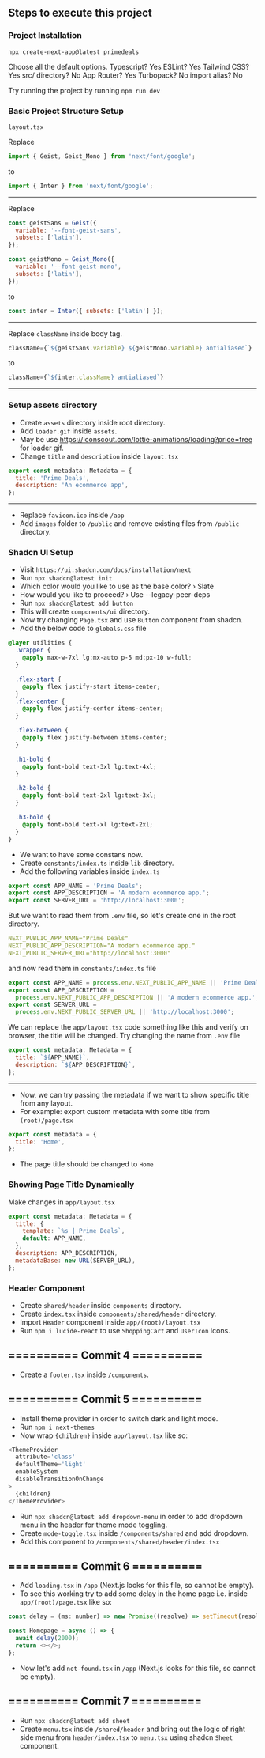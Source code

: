 ## Steps to execute this project

### Project Installation

`npx create-next-app@latest primedeals`

Choose all the default options.
Typescript? Yes
ESLint? Yes
Tailwind CSS? Yes
src/ directory? No
App Router? Yes
Turbopack? No
import alias? No

Try running the project by running `npm run dev`

### Basic Project Structure Setup

`layout.tsx`

Replace

```js
import { Geist, Geist_Mono } from 'next/font/google';
```

to

```js
import { Inter } from 'next/font/google';
```

<hr>

Replace

```js
const geistSans = Geist({
  variable: '--font-geist-sans',
  subsets: ['latin'],
});

const geistMono = Geist_Mono({
  variable: '--font-geist-mono',
  subsets: ['latin'],
});
```

to

```js
const inter = Inter({ subsets: ['latin'] });
```

<hr>

Replace `className` inside body tag.

```js
className={`${geistSans.variable} ${geistMono.variable} antialiased`}
```

to

```js
className={`${inter.className} antialiased`}
```

<hr>

### Setup assets directory

- Create `assets` directory inside root directory.
- Add `loader.gif` inside `assets`.
- May be use https://iconscout.com/lottie-animations/loading?price=free for loader gif.
- Change `title` and `description` inside `layout.tsx`

```js
export const metadata: Metadata = {
  title: 'Prime Deals',
  description: 'An ecommerce app',
};
```

<hr>

- Replace `favicon.ico` inside `/app`
- Add `images` folder to `/public` and remove existing files from `/public` directory.

### Shadcn UI Setup

- Visit `https://ui.shadcn.com/docs/installation/next`
- Run `npx shadcn@latest init`
- Which color would you like to use as the base color? › Slate
- How would you like to proceed? › Use --legacy-peer-deps
- Run `npx shadcn@latest add button`
- This will create `components/ui` directory.
- Now try changing `Page.tsx` and use `Button` component from shadcn.
- Add the below code to `globals.css` file

```css
@layer utilities {
  .wrapper {
    @apply max-w-7xl lg:mx-auto p-5 md:px-10 w-full;
  }

  .flex-start {
    @apply flex justify-start items-center;
  }
  .flex-center {
    @apply flex justify-center items-center;
  }

  .flex-between {
    @apply flex justify-between items-center;
  }

  .h1-bold {
    @apply font-bold text-3xl lg:text-4xl;
  }

  .h2-bold {
    @apply font-bold text-2xl lg:text-3xl;
  }

  .h3-bold {
    @apply font-bold text-xl lg:text-2xl;
  }
}
```

- We want to have some constans now.
- Create `constants/index.ts` inside `lib` directory.
- Add the following variables inside `index.ts`

```js
export const APP_NAME = 'Prime Deals';
export const APP_DESCRIPTION = 'A modern ecommerce app.';
export const SERVER_URL = 'http://localhost:3000';
```

But we want to read them from `.env` file, so let's create one in the root directory.

```yml
NEXT_PUBLIC_APP_NAME="Prime Deals"
NEXT_PUBLIC_APP_DESCRIPTION="A modern ecommerce app."
NEXT_PUBLIC_SERVER_URL="http://localhost:3000"
```

and now read them in `constants/index.ts` file

```js
export const APP_NAME = process.env.NEXT_PUBLIC_APP_NAME || 'Prime Deals';
export const APP_DESCRIPTION =
  process.env.NEXT_PUBLIC_APP_DESCRIPTION || 'A modern ecommerce app.';
export const SERVER_URL =
  process.env.NEXT_PUBLIC_SERVER_URL || 'http://localhost:3000';
```

We can replace the `app/layout.tsx` code something like this and verify on browser, the title will be changed. Try changing the name from `.env` file

```js
export const metadata: Metadata = {
  title: `${APP_NAME}`,
  description: `${APP_DESCRIPTION}`,
};
```

<hr>

- Now, we can try passing the metadata if we want to show specific title from any layout.
- For example: export custom metadata with some title from `(root)/page.tsx`

```js
export const metadata = {
  title: 'Home',
};
```

- The page title should be changed to `Home`

### Showing Page Title Dynamically

Make changes in `app/layout.tsx`

```js
export const metadata: Metadata = {
  title: {
    template: `%s | Prime Deals`,
    default: APP_NAME,
  },
  description: APP_DESCRIPTION,
  metadataBase: new URL(SERVER_URL),
};
```

### Header Component

- Create `shared/header` inside `components` directory.
- Create `index.tsx` inside `components/shared/header` directory.
- Import `Header` component inside `app/(root)/layout.tsx`
- Run `npm i lucide-react` to use `ShoppingCart` and `UserIcon` icons.

## ========== Commit 4 ==========

- Create a `footer.tsx` inside `/components`.

## ========== Commit 5 ==========

- Install theme provider in order to switch dark and light mode.
- Run `npm i next-themes`
- Now wrap `{children}` inside `app/layout.tsx` like so:

```js
<ThemeProvider
  attribute='class'
  defaultTheme='light'
  enableSystem
  disableTransitionOnChange
>
  {children}
</ThemeProvider>
```

- Run `npx shadcn@latest add dropdown-menu` in order to add dropdown menu in the header for theme mode toggling.
- Create `mode-toggle.tsx` inside `/components/shared` and add dropdown.
- Add this component to `/components/shared/header/index.tsx`

## ========== Commit 6 ==========

- Add `loading.tsx` in `/app` (Next.js looks for this file, so cannot be empty).
- To see this working try to add some delay in the home page i.e. inside `app/(root)/page.tsx` like so:

```js
const delay = (ms: number) => new Promise((resolve) => setTimeout(resolve, ms));

const Homepage = async () => {
  await delay(2000);
  return <></>;
};
```

- Now let's add `not-found.tsx` in `/app` (Next.js looks for this file, so cannot be empty).

## ========== Commit 7 ==========

- Run `npx shadcn@latest add sheet`
- Create `menu.tsx` inside `/shared/header` and bring out the logic of right side menu from `header/index.tsx` to `menu.tsx` using shadcn `Sheet` component.
